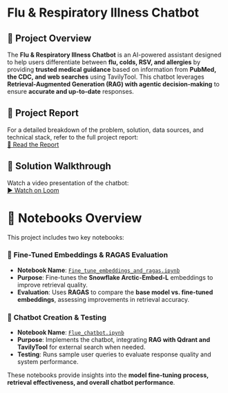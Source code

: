 # Flu & Respiratory Illness Chatbot  

## 📖 Project Overview  
The **Flu & Respiratory Illness Chatbot** is an AI-powered assistant designed to help users differentiate between **flu, colds, RSV, and allergies** by providing **trusted medical guidance** based on information from **PubMed, the CDC, and  web searches** using TavilyTool. This chatbot leverages **Retrieval-Augmented Generation (RAG) with agentic decision-making** to ensure **accurate and up-to-date** responses.  

## 📑 Project Report  
For a detailed breakdown of the problem, solution, data sources, and technical stack, refer to the full project report:  
[📄 Read the Report](https://docs.google.com/document/d/1YM3vneXg1P_WfJo2YHwCqwWrTlwXV9oKg3834zbwYOA/edit?usp=sharing)  

## 🎥 Solution Walkthrough  
Watch a video presentation of the chatbot:  
[▶️ Watch on Loom](https://www.loom.com/share/5bab2092b7f64a69a81b6d0daff74214?sid=9da01a96-1606-4e1a-abd5-6ddd157b603a)  

# 📂 Notebooks Overview  
This project includes two key notebooks:  

### 🔹 **Fine-Tuned Embeddings & RAGAS Evaluation**  
- **Notebook Name**: [`Fine_tune_embeddings_and_ragas.ipynb`](Fine_tune_embeddings_and_ragas.ipynb)  
- **Purpose**: Fine-tunes the **Snowflake Arctic-Embed-L** embeddings to improve retrieval quality.  
- **Evaluation**: Uses **RAGAS** to compare the **base model vs. fine-tuned embeddings**, assessing improvements in retrieval accuracy.  

### 🔹 **Chatbot Creation & Testing**  
- **Notebook Name**: [`Flue_chatbot.ipynb`](Flue_chatbot.ipynb) 
- **Purpose**: Implements the chatbot, integrating **RAG with Qdrant and TavilyTool** for external search when needed.  
- **Testing**: Runs sample user queries to evaluate response quality and system performance.  

These notebooks provide insights into the **model fine-tuning process, retrieval effectiveness, and overall chatbot performance**.  

